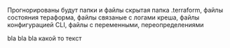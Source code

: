 Прогнорированы будут папки и файлы
скрытая папка .terraform,
файлы состояния тераформа,
файлы связаные с логами креша,
файлы  конфигурацией CLI, 
файлы с переменными, переопределениями


bla bla bla
какой то текст

